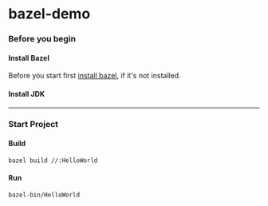 # bazel-demo

### Before you begin
#### Install Bazel
Before you start first [install bazel](https://bazel.build/install), if it's not installed.

#### Install JDK

---
### Start Project
#### Build
```
bazel build //:HelloWorld
```

#### Run
```
bazel-bin/HelloWorld
```